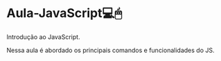 # Aula-JavaScript💻🖱

Introdução ao JavaScript.

Nessa aula é abordado os principais comandos e funcionalidades do JS.
